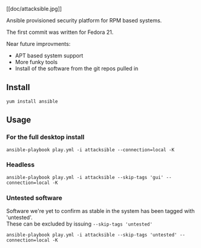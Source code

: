 [[doc/attacksible.jpg]]

Ansible provisioned security platform for RPM based systems.

The first commit was written for Fedora 21.

Near future improvments:
* APT based system support
* More funky tools
* Install of the software from the git repos pulled in

Install
-----

    yum install ansible

Usage
-----

### For the full desktop install
    ansible-playbook play.yml -i attacksible --connection=local -K

### Headless
    ansible-playbook play.yml -i attacksible --skip-tags 'gui' --connection=local -K

### Untested software
Software we're yet to confirm as stable in the system has been tagged with 'untested'.  
These can be excluded by issuing `--skip-tags 'untested'`

    ansible-playbook play.yml -i attacksible --skip-tags 'untested' --connection=local -K
